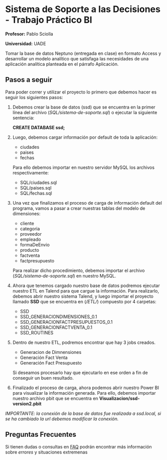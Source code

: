 # Sistema de Soporte a las Decisiones - Trabajo Práctico BI

**Profesor:** Pablo Sciolla

**Universidad:** UADE

Tomar la base de datos Neptuno (entregada en clase) en formato Access y desarrollar un modelo analítico que satisfaga las necesidades de una aplicación analítica planteada en el párrafo Aplicación.

## Pasos a seguir
Para poder correr y utilizar el proyecto lo primero que debemos hacer es seguir los siguientes pasos:

1) Debemos crear la base de datos (ssd) que se encuentra en la primer línea del archivo (*SQL/sistema-de-soporte.sql*) o ejecutar la siguiente sentencia:

	**CREATE DATABASE ssd;**

2) Luego, debemos cargar información por default de toda la aplicación:
	* ciudades
	* paises
	* fechas

	Para ello debemos importar en nuestro servidor MySQL los archivos respectivamente:
	* SQL/ciudades.sql
	* SQL/paises.sql
	* SQL/fechas.sql

3) Una vez que finalizamos el proceso de carga de información default del programa, vamos a pasar a crear nuestras tablas del modelo de dimensiones:
	
	* cliente
	* categoria
	* proveedor
	* empleado
	* formaDeEnvio
	* producto
	* factventa
	* factpresupuesto

	Para realizar dicho procedimiento, debemos importar el archivo (*SQL/sistema-de-soporte.sql*) en nuestro MySQL.

4) Ahora que tenemos cargado nuestro base de datos podremos ejecutar nuestro ETL en Talend para que cargue la información. Para realizarlo, debemos abrir nuestro sistema Talend, y luego importar el proyecto llamado **SSD** que se encuentra en (*/ETL/*) compuesto por 4 carpetas:
	* SSD
	* SSD_GENERACIONDIMENSIONES_0.1
	* SSD_GENERACIONFACTPRESUPUESTOS_0.1
	* SSD_GENERACIONFACTVENTA_0.1
	* SSD_ROUTINES


5) Dentro de nuestro ETL, podremos encontrar que hay 3 jobs creados.
	* Generacion de Dimnensiones
	* Generación Fact Venta
	* Generación Fact Presupuesto

	Si deseamos procesarlo hay que ejecutarlo en ese orden a fin de conseguir un buen resultado.

6) Finalizado el proceso de carga, ahora podemos abrir nuestro Power BI para visualizar la información generada. Para ello, debemos importar nuestro archivo pbit que se encuentra en **Visualizacion/ssd-version2.pbit**

*IMPORTANTE: la conexión de la base de datos fue realizada a ssd.local, si se ha cambiado la url debemos modificar la conexión.*

## Preguntas Frecuentes
Si tienen dudas o consultas en [FAQ](https://github.com/tomasmalio/ssdBusinessIntelligence/blob/master/faq.md) podrán encontrar más información sobre *errores* y situaciones extremenas